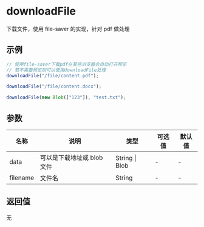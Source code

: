 # downloadFile

下载文件，使用 file-saver 的实现，针对 pdf 做处理

## 示例

```js
// 使用file-saver下载pdf在某些浏览器会自动打开预览
// 若不需要预览则可以使用downloadFile处理
downloadFile("/file/content.pdf");

downloadFile("/file/content.docx");

downloadFile(new Blob(["123"]), "test.txt");
```

## 参数

| 名称     | 说明                       | 类型           | 可选值 | 默认值 |
| -------- | -------------------------- | -------------- | ------ | ------ |
| data     | 可以是下载地址或 blob 文件 | String \| Blob | -      | -      |
| filename | 文件名                     | String         | -      | -      |

## 返回值

无
